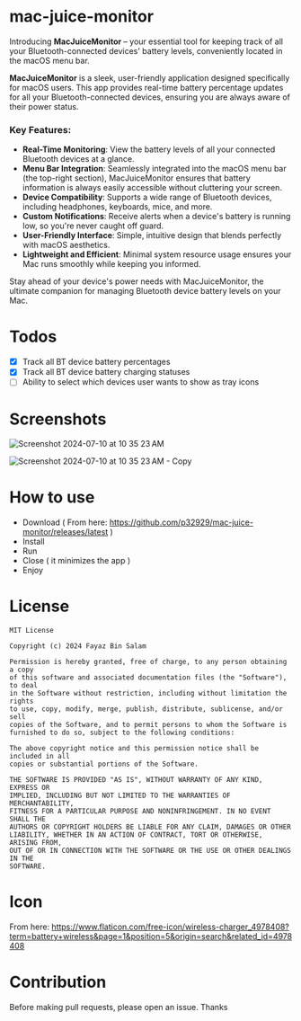 # mac-juice-monitor

Introducing **MacJuiceMonitor** – your essential tool for keeping track of all your Bluetooth-connected devices' battery levels, conveniently located in the macOS menu bar.

**MacJuiceMonitor** is a sleek, user-friendly application designed specifically for macOS users. This app provides real-time battery percentage updates for all your Bluetooth-connected devices, ensuring you are always aware of their power status.

### Key Features:

- **Real-Time Monitoring**: View the battery levels of all your connected Bluetooth devices at a glance.
- **Menu Bar Integration**: Seamlessly integrated into the macOS menu bar (the top-right section), MacJuiceMonitor ensures that battery information is always easily accessible without cluttering your screen.
- **Device Compatibility**: Supports a wide range of Bluetooth devices, including headphones, keyboards, mice, and more.
- **Custom Notifications**: Receive alerts when a device's battery is running low, so you're never caught off guard.
- **User-Friendly Interface**: Simple, intuitive design that blends perfectly with macOS aesthetics.
- **Lightweight and Efficient**: Minimal system resource usage ensures your Mac runs smoothly while keeping you informed.

Stay ahead of your device's power needs with MacJuiceMonitor, the ultimate companion for managing Bluetooth device battery levels on your Mac.

# Todos

- [x] Track all BT device battery percentages
- [x] Track all BT device battery charging statuses
- [ ] Ability to select which devices user wants to show as tray icons

# Screenshots

![Screenshot 2024-07-10 at 10 35 23 AM](https://github.com/p32929/mac-juice-monitor/assets/6418354/37e5bdc4-b8c0-45ee-a6b8-8b9d99867a91)

![Screenshot 2024-07-10 at 10 35 23 AM - Copy](https://github.com/p32929/mac-juice-monitor/assets/6418354/37075625-e258-473f-92bc-fec6713c1f7b)

# How to use

* Download ( From here: https://github.com/p32929/mac-juice-monitor/releases/latest )
* Install
* Run
* Close ( it minimizes the app )
* Enjoy

# License

```
MIT License

Copyright (c) 2024 Fayaz Bin Salam

Permission is hereby granted, free of charge, to any person obtaining a copy
of this software and associated documentation files (the "Software"), to deal
in the Software without restriction, including without limitation the rights
to use, copy, modify, merge, publish, distribute, sublicense, and/or sell
copies of the Software, and to permit persons to whom the Software is
furnished to do so, subject to the following conditions:

The above copyright notice and this permission notice shall be included in all
copies or substantial portions of the Software.

THE SOFTWARE IS PROVIDED "AS IS", WITHOUT WARRANTY OF ANY KIND, EXPRESS OR
IMPLIED, INCLUDING BUT NOT LIMITED TO THE WARRANTIES OF MERCHANTABILITY,
FITNESS FOR A PARTICULAR PURPOSE AND NONINFRINGEMENT. IN NO EVENT SHALL THE
AUTHORS OR COPYRIGHT HOLDERS BE LIABLE FOR ANY CLAIM, DAMAGES OR OTHER
LIABILITY, WHETHER IN AN ACTION OF CONTRACT, TORT OR OTHERWISE, ARISING FROM,
OUT OF OR IN CONNECTION WITH THE SOFTWARE OR THE USE OR OTHER DEALINGS IN THE
SOFTWARE.
```

# Icon
From here: https://www.flaticon.com/free-icon/wireless-charger_4978408?term=battery+wireless&page=1&position=5&origin=search&related_id=4978408

# Contribution
Before making pull requests, please open an issue. Thanks